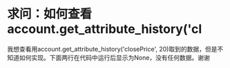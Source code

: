 # 求问：如何查看account.get_attribute_history('cl

我想查看用account.get_attribute_history('closePrice', 20)取到的数据，但是不知道如何实现。下面两行在代码中运行后显示为None，没有任何数据。谢谢